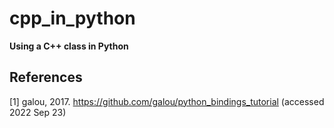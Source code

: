 # cpp_in_python

**Using a C++ class in Python**

## References
[1] galou, 2017. https://github.com/galou/python_bindings_tutorial (accessed 2022 Sep 23)
